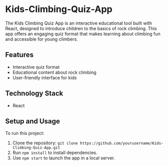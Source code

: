 # Kids-Climbing-Quiz-App

The Kids Climbing Quiz App is an interactive educational tool built with React, designed to introduce children to the basics of rock climbing. This app offers an engaging quiz format that makes learning about climbing fun and accessible for young climbers.

## Features
- Interactive quiz format
- Educational content about rock climbing
- User-friendly interface for kids

## Technology Stack
- React

## Setup and Usage
To run this project:
1. Clone the repository: `git clone https://github.com/yourusername/Kids-Climbing-Quiz-App.git`
2. Run `npm install` to install dependencies.
3. Use `npm start` to launch the app in a local server.
